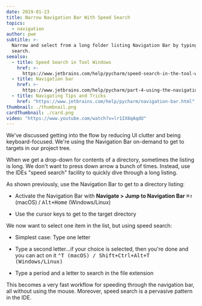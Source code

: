 ```yaml
---
date: 2019-01-23
title: Narrow Navigation Bar With Speed Search
topics:
  - navigation
author: pwe
subtitle: >-
  Narrow and select from a long folder listing Navigation Bar by typing a speed
  search.
seealso:
  - title: Speed Search in Tool Windows
    href: >-
      https://www.jetbrains.com/help/pycharm/speed-search-in-the-tool-windows.html
  - title: Navigation bar
    href: >-
      https://www.jetbrains.com/help/pycharm/part-4-using-the-navigation-bar.html
  - title: Navigating Tips and Tricks
    href: "https://www.jetbrains.com/help/pycharm/navigation-bar.html"
thumbnail: ./thumbnail.png
cardThumbnail: ./card.png
video: "https://www.youtube.com/watch?v=lr1IX8qAqdU"
---
```


We've discussed getting into the flow by reducing UI clutter and being keyboard-focused. We're using the Navigation Bar on-demand to get to targets in our project tree.

When we get a drop-down for contents of a directory, sometimes the listing is long. We don't want to press down arrow a bunch of times. Instead, use the IDEs "speed search" facility to quickly dive through a long listing.

As shown previously, use the Navigation Bar to get to a directory listing:

- Activate the Navigation Bar with **Navigate > Jump to Navigation Bar** <kbd>⌘↑</kbd> (macOS) / <kbd>Alt+Home</kbd> (Windows/Linux)

- Use the cursor keys to get to the target directory

We now want to select one item in the list, but using speed search:

- Simplest case: Type one letter

- Type a second letter...if your choice is selected, then you're done and you can act on it <kbd>⌃T<kbd/> (macOS) / <kbd>Shift+Ctrl+Alt+T</kbd> (Windows/Linux)

- Type a period and a letter to search in the file extension

This becomes a very fast workflow for speeding through the navigation bar, all without using the mouse. Moreover, speed search is a pervasive pattern in the IDE.
